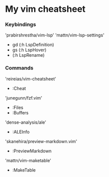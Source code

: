 # My vim cheatsheet

### Keybindings
'prabirshrestha/vim-lsp'
'mattn/vim-lsp-settings'
- gd    (:h LspDefinition)
- gs    (:h LspHover)
- <f2>  (:h LspRename)

### Commands
'reireias/vim-cheatsheet'
- :Cheat

'junegunn/fzf.vim'
- :Files
- :Buffers

'dense-analysis/ale'
- :ALEInfo

'skanehira/preview-markdown.vim'
- :PreviewMarkdown

'mattn/vim-maketable'
- :MakeTable

